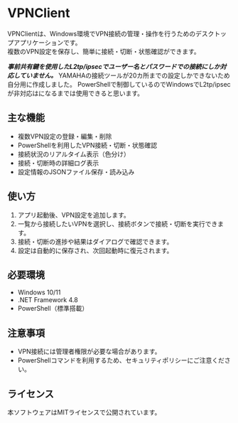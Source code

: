 # VPNClient

VPNClientは、Windows環境でVPN接続の管理・操作を行うためのデスクトップアプリケーションです。  
複数のVPN設定を保存し、簡単に接続・切断・状態確認ができます。

***事前共有鍵を使用したL2tp/ipsecでユーザー名とパスワードでの接続にしか対応していません。***
YAMAHAの接続ツールが20カ所までの設定しかできないため自分用に作成しました。
PowerShellで制御しているのでWindowsでL2tp/ipsecが非対応はになるまでは使用できると思います。

## 主な機能

- 複数VPN設定の登録・編集・削除
- PowerShellを利用したVPN接続・切断・状態確認
- 接続状況のリアルタイム表示（色分け）
- 接続・切断時の詳細ログ表示
- 設定情報のJSONファイル保存・読み込み

## 使い方

1. アプリ起動後、VPN設定を追加します。
2. 一覧から接続したいVPNを選択し、接続ボタンで接続・切断を実行できます。
3. 接続・切断の進捗や結果はダイアログで確認できます。
4. 設定は自動的に保存され、次回起動時に復元されます。

## 必要環境

- Windows 10/11
- .NET Framework 4.8
- PowerShell（標準搭載）

## 注意事項

- VPN接続には管理者権限が必要な場合があります。
- PowerShellコマンドを利用するため、セキュリティポリシーにご注意ください。

## ライセンス

本ソフトウェアはMITライセンスで公開されています。
